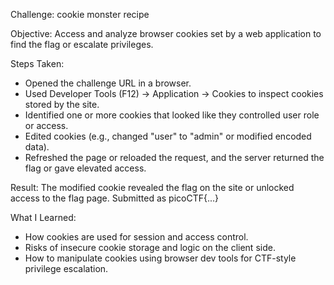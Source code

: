 Challenge: cookie monster recipe

Objective:
Access and analyze browser cookies set by a web application to find the flag or escalate privileges.

Steps Taken:
- Opened the challenge URL in a browser.
- Used Developer Tools (F12) → Application → Cookies to inspect cookies stored by the site.
- Identified one or more cookies that looked like they controlled user role or access.
- Edited cookies (e.g., changed "user" to "admin" or modified encoded data).
- Refreshed the page or reloaded the request, and the server returned the flag or gave elevated access.

Result:
The modified cookie revealed the flag on the site or unlocked access to the flag page. Submitted as picoCTF{...}

What I Learned:
- How cookies are used for session and access control.
- Risks of insecure cookie storage and logic on the client side.
- How to manipulate cookies using browser dev tools for CTF-style privilege escalation.
